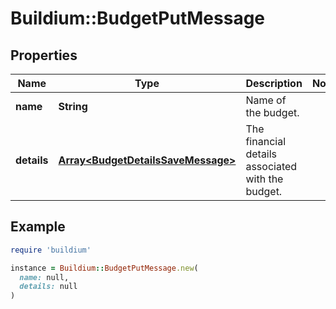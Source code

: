 # Buildium::BudgetPutMessage

## Properties

| Name | Type | Description | Notes |
| ---- | ---- | ----------- | ----- |
| **name** | **String** | Name of the budget. |  |
| **details** | [**Array&lt;BudgetDetailsSaveMessage&gt;**](BudgetDetailsSaveMessage.md) | The financial details associated with the budget. |  |

## Example

```ruby
require 'buildium'

instance = Buildium::BudgetPutMessage.new(
  name: null,
  details: null
)
```

